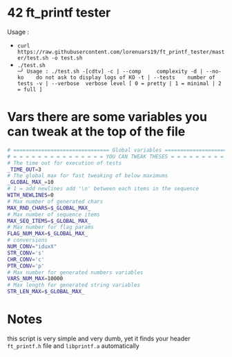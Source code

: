 # 42 ft_printf tester
Usage : 
- `curl https://raw.githubusercontent.com/lorenuars19/ft_printf_tester/master/test.sh -o test.sh`
- `./test.sh                                                                                                                                               ─╯
    Usage :
        ./test.sh -[cdtv]
        -c | --comp     complexity
        -d | --no-ko    do not ask to display logs of KO
        -t | --tests    number of tests
        -v | --verbose  verbose level [ 0 = pretty | 1 = minimal | 2 = full ]
`
# Vars there are some variables you can tweak at the top of the file
``` bash
# =============================== Global variables =========================== #
# = = = = = = = = = = = = = = = YOU CAN TWEAK THESES = = = = = = = = = = = = = #
# The time out for execution of tests
_TIME_OUT=3
# The global max for fast tweaking of below maximums
_GLOBAL_MAX_=10
# 1 = add newlines add '\n' between each items in the sequence
WITH_NEWLINES=0
# Max number of generated chars
MAX_RND_CHARS=$_GLOBAL_MAX_
# Max number of sequence items
MAX_SEQ_ITEMS=$_GLOBAL_MAX_
# Max number for flag params
FLAG_NUM_MAX=$_GLOBAL_MAX_
# conversions
NUM_CONV="iduxX"
STR_CONV='s'
CHR_CONV='c'
PTR_CONV='p'
# Max number for generated numbers variables
VARS_NUM_MAX=10000
# Max length for generated string variables
STR_LEN_MAX=$_GLOBAL_MAX_
```
# Notes
this script is very simple and very dumb, yet it finds your header `ft_printf.h` file and `libprintf.a` automatically
